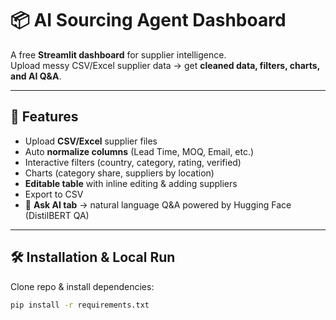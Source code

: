 # 📦 AI Sourcing Agent Dashboard

A free **Streamlit dashboard** for supplier intelligence.  
Upload messy CSV/Excel supplier data → get **cleaned data, filters, charts, and AI Q&A**.

---

## 🚀 Features
- Upload **CSV/Excel** supplier files  
- Auto **normalize columns** (Lead Time, MOQ, Email, etc.)  
- Interactive filters (country, category, rating, verified)  
- Charts (category share, suppliers by location)  
- **Editable table** with inline editing & adding suppliers  
- Export to CSV  
- 🤖 **Ask AI tab** → natural language Q&A powered by Hugging Face (DistilBERT QA)  

---

## 🛠️ Installation & Local Run

Clone repo & install dependencies:

```bash
pip install -r requirements.txt

